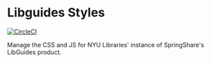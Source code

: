 # Libguides Styles

[![CircleCI](https://circleci.com/gh/NYULibraries/libguides-styles.svg?style=svg)](https://circleci.com/gh/NYULibraries/libguides-styles)

Manage the CSS and JS for NYU Libraries' instance of SpringShare's LibGuides product.